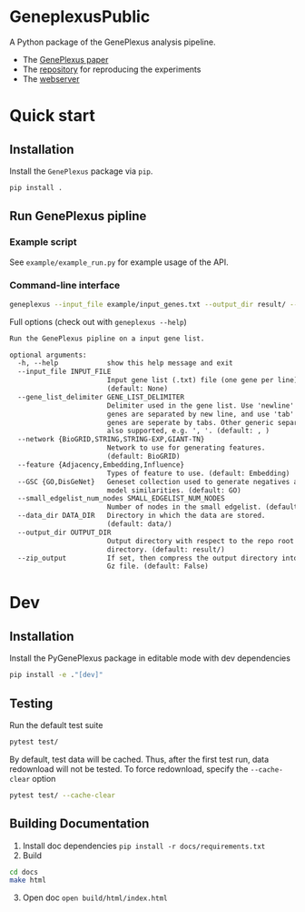 # GeneplexusPublic

A Python package of the GenePlexus analysis pipeline.

* The [GenePlexus paper](https://academic.oup.com/bioinformatics/article/36/11/3457/5780279)
* The [repository](https://github.com/krishnanlab/GenePlexus) for reproducing the experiments
* The [webserver](https://www.geneplexus.net/)

# Quick start

## Installation

Install the ``GenePlexus`` package via ``pip``.

```bash
pip install .
```

## Run GenePlexus pipline

### Example script

See `example/example_run.py` for example usage of the API.

### Command-line interface

```bash
geneplexus --input_file example/input_genes.txt --output_dir result/ --daat_dir data/
```

Full options (check out with ``geneplexus --help``)

```txt
Run the GenePlexus pipline on a input gene list.

optional arguments:
  -h, --help            show this help message and exit
  --input_file INPUT_FILE
                        Input gene list (.txt) file (one gene per line).
                        (default: None)
  --gene_list_delimiter GENE_LIST_DELIMITER
                        Delimiter used in the gene list. Use 'newline' if the
                        genes are separated by new line, and use 'tab' if the
                        genes are seperate by tabs. Other generic separator are
                        also supported, e.g. ', '. (default: , )
  --network {BioGRID,STRING,STRING-EXP,GIANT-TN}
                        Network to use for generating features.
                        (default: BioGRID)
  --feature {Adjacency,Embedding,Influence}
                        Types of feature to use. (default: Embedding)
  --GSC {GO,DisGeNet}   Geneset collection used to generate negatives and the
                        model similarities. (default: GO)
  --small_edgelist_num_nodes SMALL_EDGELIST_NUM_NODES
                        Number of nodes in the small edgelist. (default: 50)
  --data_dir DATA_DIR   Directory in which the data are stored.
                        (default: data/)
  --output_dir OUTPUT_DIR
                        Output directory with respect to the repo root
                        directory. (default: result/)
  --zip_output          If set, then compress the output directory into a Tar
                        Gz file. (default: False)
```

# Dev

## Installation

Install the PyGenePlexus package in editable mode with dev dependencies

```bash
pip install -e ."[dev]"
```

## Testing

Run the default test suite

```bash
pytest test/
```

By default, test data will be cached. Thus, after the first test run, data redownload will not be tested. To force redownload, specify the ``--cache-clear`` option

```bash
pytest test/ --cache-clear
```

## Building Documentation

1. Install doc dependencies ``pip install -r docs/requirements.txt``
2. Build
```bash
cd docs
make html
```
3. Open doc ``open build/html/index.html``
